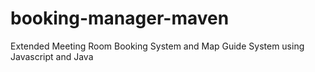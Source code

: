 # booking-manager-maven
Extended Meeting Room Booking System and Map Guide System using Javascript and Java
